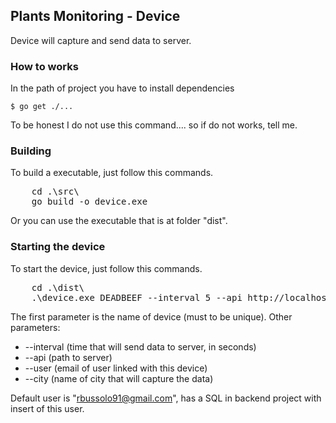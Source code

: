 ## Plants Monitoring - Device

Device will capture and send data to server.

### How to works

In the path of project you have to install dependencies

`$ go get ./...`

To be honest I do not use this command.... so if do not works, tell me.

### Building

To build a executable, just follow this commands.

<pre>
	cd .\src\
	go build -o device.exe
</pre>

Or you can use the executable that is at folder "dist".

### Starting the device

To start the device, just follow this commands.

<pre>
	cd .\dist\
	.\device.exe DEADBEEF --interval 5 --api http://localhost:9090
</pre>

The first parameter is the name of device (must to be unique). Other parameters:

- \-\-interval (time that will send data to server, in seconds)
- \-\-api (path to server)
- \-\-user (email of user linked with this device)
- \-\-city (name of city that will capture the data)

Default user is "rbussolo91@gmail.com", has a SQL in backend project with insert of this user.